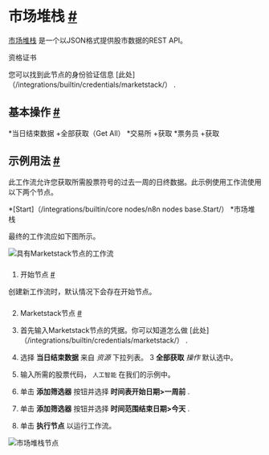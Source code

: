 


 市场堆栈
 [#](#marketstack "永久链接")
=================================================



[市场堆栈](https://marketstack.com/) 
 是一个以JSON格式提供股市数据的REST API。
 




 资格证书
 



 您可以找到此节点的身份验证信息
 [此处]（/integrations/builtin/credentials/marketstack/）
 .
 




 基本操作
 [#](#基本操作 "永久链接")
-----------------------------------------------------------


*当日结束数据
	+全部获取（Get All）
*交易所
	+获取
*票务员
	+获取



 示例用法
 [#](#示例用法 "永久链接")
-----------------------------------------------------



 此工作流允许您获取所需股票符号的过去一周的日终数据。此示例使用工作流使用以下两个节点。
 


*[Start]（/integrations/builtin/core nodes/n8n nodes base.Start/）
*市场堆栈



 最终的工作流应如下图所示。
 



![具有Marketstack节点的工作流](https://d33wubrfki0l68.cloudfront.net/d431d7d61ac6bb4017852ea3991c2eba504023b3/37459/_images/integrations/builtin/app-nodes/marketstack/workflow.png)



### 
 1. 开始节点
 [#](#1-start-node "永久链接")



 创建新工作流时，默认情况下会存在开始节点。
 


### 
 2. Marketstack节点
 [#](#2市场堆栈节点 "永久链接")


1. 首先输入Marketstack节点的凭据。你可以知道怎么做
 [此处]（/integrations/builtin/credentials/marketstack/）
 .
2. 选择
 **当日结束数据**
 来自
 *资源*
 下拉列表。
3
 **全部获取**
*操作*
 默认选中。
4. 输入所需的股票代码，
 `人工智能`
 在我们的示例中。
5. 单击
 **添加筛选器**
 按钮并选择
 **时间表开始日期>一周前**
 .
6. 单击
 **添加筛选器**
 按钮并选择
 **时间范围结束日期>今天**
 .
7. 单击
 **执行节点**
 以运行工作流。



![市场堆栈节点](https://d33wubrfki0l68.cloudfront.net/aab2cbfe5cdb241353cf1a4713033935dd27df86/3789b/_images/integrations/builtin/app-nodes/marketstack/marketstack_node.png)





